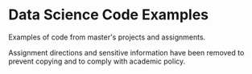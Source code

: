 # Data Science Code Examples
Examples of code from master's projects and assignments.

Assignment directions and sensitive information have been removed to prevent copying and to comply with academic policy. 
